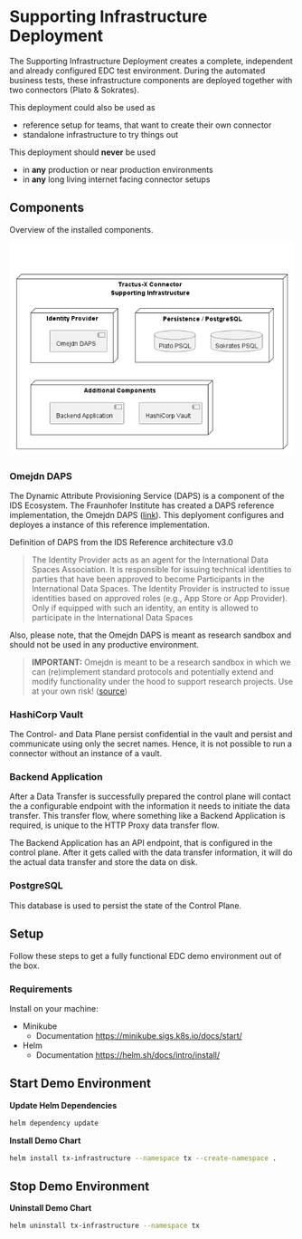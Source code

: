 # Supporting Infrastructure Deployment

The Supporting Infrastructure Deployment creates a complete, independent and already configured EDC test environment.
During the automated business tests, these infrastructure components are deployed together with two connectors (Plato & Sokrates).

This deployment could also be used as

- reference setup for teams, that want to create their own connector
- standalone infrastructure to try things out

This deployment should **never** be used

- in **any** production or near production environments
- in **any** long living internet facing connector setups

## Components

Overview of the installed components.

![Deployed Components](diagrams/deployed_components.png)

### Omejdn DAPS

The Dynamic Attribute Provisioning Service (DAPS) is a component of the IDS Ecosystem.
The Fraunhofer Institute has created a DAPS reference implementation, the Omejdn
DAPS ([link](https://github.com/Fraunhofer-AISEC/omejdn-server)). This deplyoment configures and deployes a instance of
this reference implementation.

Definition of DAPS from the IDS Reference architecture v3.0
> The Identity Provider acts as an agent for the International
> Data Spaces Association. It is responsible for issuing technical identities to parties that have been approved to become
> Participants in the International Data Spaces. The Identity
> Provider is instructed to issue identities based on approved
> roles (e.g., App Store or App Provider). Only if equipped with
> such an identity, an entity is allowed to participate in the International Data Spaces

Also, please note, that the Omejdn DAPS is meant as research sandbox and should not be used in any
productive environment.

> **IMPORTANT:** Omejdn is meant to be a research sandbox in which we can (re)implement standard protocols and
> potentially extend and modify functionality under the hood to support research projects. Use at your own
> risk! ([source](https://github.com/Fraunhofer-AISEC/omejdn-server))

### HashiCorp Vault

The Control- and Data Plane persist confidential in the vault and persist and communicate using only the secret
names. Hence, it is not possible to run a connector without an instance of a vault.

### Backend Application

After a Data Transfer is successfully prepared the control plane will contact the a configurable endpoint with the
information it needs to initiate the data transfer. This transfer flow, where something like a Backend Application is
required, is unique to the HTTP Proxy data transfer flow.

The Backend Application has an API endpoint, that is configured in the control plane. After it gets called with the data
transfer information, it will do the actual data transfer and store the data on disk.

### PostgreSQL

This database is used to persist the state of the Control Plane.

## Setup

Follow these steps to get a fully functional EDC demo environment out of the box.

### Requirements

Install on your machine:

- Minikube
    - Documentation https://minikube.sigs.k8s.io/docs/start/
- Helm
    - Documentation https://helm.sh/docs/intro/install/

## Start Demo Environment

**Update Helm Dependencies**

```bash
helm dependency update
```

**Install Demo Chart**

```bash
helm install tx-infrastructure --namespace tx --create-namespace .
```

## Stop Demo Environment

**Uninstall Demo Chart**

```bash
helm uninstall tx-infrastructure --namespace tx
```
